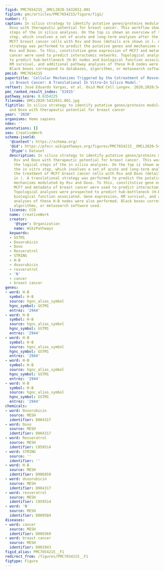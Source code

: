 ```yaml
---
figid: PMC7654215__OMCL2020-5432651.001
figlink: pmc/articles/PMC7654215/figure/fig1/
number: F1
caption: In silico strategy to identify putative genes/proteins modulated by Rsv and
  Doxo with therapeutic potential for breast cancer. This workflow shows the logical
  steps of the in silico analyses. On the top is shown an overview of the in vitro
  step, which involves a set of acute and long-term analyses after the treatment of
  MCF7 breast cancer cells with Rsv and Doxo (details are shown in ). A translational
  strategy was performed to predict the putative genes and mechanisms modulated by
  Rsv and Doxo. To this, constitutive gene expression of MCF7 and metadata of breast
  cancer were used to predict interactomic networks. Topological analyses were prospected
  to predict hub-bottleneck (H-B) nodes and biological function associated. Gene expression,
  KM survival, and additional pathway analyses of these H-B nodes were also performed.
  Black boxes correspond to databases, algorithms, or metasearch software used.
pmcid: PMC7654215
papertitle: 'Cellular Mechanisms Triggered by the Cotreatment of Resveratrol and Doxorubicin
  in Breast Cancer: A Translational In Vitro–In Silico Model.'
reftext: José Eduardo Vargas, et al. Oxid Med Cell Longev. 2020;2020:5432651.
pmc_ranked_result_index: '51915'
pathway_score: 0.6354225
filename: OMCL2020-5432651.001.jpg
figtitle: In silico strategy to identify putative genes/proteins modulated by Rsv
  and Doxo with therapeutic potential for breast cancer
year: '2020'
organisms: Homo sapiens
ndex: ''
annotations: []
seo: CreativeWork
schema-jsonld:
  '@context': https://schema.org/
  '@id': https://pfocr.wikipathways.org/figures/PMC7654215__OMCL2020-5432651.001.html
  '@type': Dataset
  description: In silico strategy to identify putative genes/proteins modulated by
    Rsv and Doxo with therapeutic potential for breast cancer. This workflow shows
    the logical steps of the in silico analyses. On the top is shown an overview of
    the in vitro step, which involves a set of acute and long-term analyses after
    the treatment of MCF7 breast cancer cells with Rsv and Doxo (details are shown
    in ). A translational strategy was performed to predict the putative genes and
    mechanisms modulated by Rsv and Doxo. To this, constitutive gene expression of
    MCF7 and metadata of breast cancer were used to predict interactomic networks.
    Topological analyses were prospected to predict hub-bottleneck (H-B) nodes and
    biological function associated. Gene expression, KM survival, and additional pathway
    analyses of these H-B nodes were also performed. Black boxes correspond to databases,
    algorithms, or metasearch software used.
  license: CC0
  name: CreativeWork
  creator:
    '@type': Organization
    name: WikiPathways
  keywords:
  - GSTM1
  - Doxorubicin
  - Doxo
  - Resveratrol
  - STRING
  - H-B
  - doxorubicin
  - resveratrol
  - 'N'
  - cancer
  - breast cancer
genes:
- word: H-B
  symbol: H-B
  source: hgnc_alias_symbol
  hgnc_symbol: GSTM1
  entrez: '2944'
- word: Н-В
  symbol: H-B
  source: hgnc_alias_symbol
  hgnc_symbol: GSTM1
  entrez: '2944'
- word: H-B
  symbol: H-B
  source: hgnc_alias_symbol
  hgnc_symbol: GSTM1
  entrez: '2944'
- word: H-B
  symbol: H-B
  source: hgnc_alias_symbol
  hgnc_symbol: GSTM1
  entrez: '2944'
- word: H-B
  symbol: H-B
  source: hgnc_alias_symbol
  hgnc_symbol: GSTM1
  entrez: '2944'
chemicals:
- word: Doxorubicin
  source: MESH
  identifier: D004317
- word: Doxo
  source: MESH
  identifier: D004317
- word: Resveratrol
  source: MESH
  identifier: C059514
- word: STRING
  source: ''
  identifier: ''
- word: H-B
  source: MESH
  identifier: D006859
- word: doxorubicin
  source: MESH
  identifier: D004317
- word: resveratrol
  source: MESH
  identifier: C059514
- word: 'N'
  source: MESH
  identifier: D009584
diseases:
- word: cancer
  source: MESH
  identifier: D009369
- word: breast cancer
  source: MESH
  identifier: D001943
figid_alias: PMC7654215__F1
redirect_from: /figures/PMC7654215__F1
figtype: Figure
---
```

